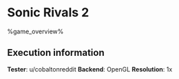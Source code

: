 # Sonic Rivals 2 

%game_overview%

## Execution information

**Tester**: u/cobaltonreddit
**Backend**: OpenGL
**Resolution**: 1x
